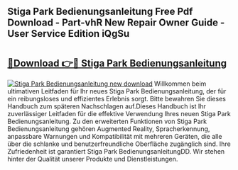 ## Stiga Park Bedienungsanleitung Free Pdf Download - Part-vhR New Repair Owner Guide - User Service Edition iQgSu

# <h2><a href="http://df2vc1u.blite.top/?on=Stiga+Park+Bedienungsanleitung">🔗Download 👉🔴 Stiga Park Bedienungsanleitung</a></h2>

[![Stiga Park Bedienungsanleitung new download](https://i.imgur.com/lujVjoI.png)](http://df2vc1u.blite.top/?on=Stiga+Park+Bedienungsanleitung)
Willkommen beim ultimativen Leitfaden für Ihr neues Stiga Park Bedienungsanleitung, der für ein reibungsloses und effizientes Erlebnis sorgt. Bitte bewahren Sie dieses Handbuch zum späteren Nachschlagen auf.Dieses Handbuch ist Ihr zuverlässiger Leitfaden für die effektive Verwendung Ihres neuen Stiga Park Bedienungsanleitung. Zu den erweiterten Funktionen von Stiga Park Bedienungsanleitung gehören Augmented Reality, Spracherkennung, anpassbare Warnungen und Kompatibilität mit mehreren Geräten, die alle über die schlanke und benutzerfreundliche Oberfläche zugänglich sind. Ihre Zufriedenheit ist garantiert Stiga Park BedienungsanleitungDD. Wir stehen hinter der Qualität unserer Produkte und Dienstleistungen.
